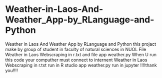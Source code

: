 # Weather-in-Laos-And-Weather_App-by_RLanguage-and-Python
Weather in Laos And Weather App by RLanguage and Python
this projact make by group of student in faculty of natural sciences in NUOL
File Weather in Laos Webscraping in r.txt and file app weather.py 
When U run this code your computher must connect to internent
Weather in Laos Webscraping in r.txt run in R studio
app weather.py run in jupyter 
!!!!thank you!!!!
